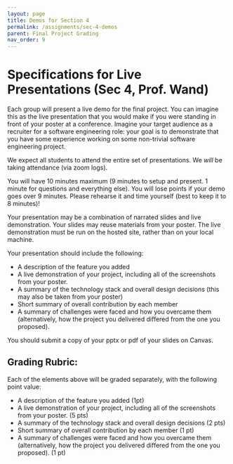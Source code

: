 ```yaml
---
layout: page
title: Demos for Section 4
permalink: /assignments/sec-4-demos
parent: Final Project Grading
nav_order: 9
---
```


# Specifications for Live Presentations (Sec 4, Prof. Wand)

Each group will present a live demo for the final project. You can imagine this as the live presentation that you would make if you were standing in front of your poster at a conference. Imagine your target audience as a recruiter for a software engineering role: your goal is to demonstrate that you have some experience working on some non-trivial software engineering project. 

We expect all students to attend the entire set of presentations. We *will* be taking attendance (via zoom logs). 

You will have 10 minutes maximum (9 minutes to setup and present. 1 minute for questions and everything else). You will lose points if your demo goes over 9 minutes. Please rehearse it and time yourself (best to keep it to 8 minutes)! 

Your presentation may be a combination of narrated slides and live demonstration. Your slides may reuse materials from your poster. The live demonstration must be run on the hosted site, rather than on your local machine.

Your presentation should include the following:
* A description of the feature you added
* A live demonstration of your project, including all of the screenshots from your poster.
* A summary of the technology stack and overall design decisions (this may also be taken from your poster)
* Short summary of overall contribution by each member 
* A summary of challenges were faced and how you overcame them (alternatively, how the project you delivered differed from the one you proposed).

You should submit a copy of your pptx or pdf of your slides on Canvas.

## Grading Rubric:
Each of the elements above will be graded separately, with the following point value:
* A description of the feature you added (1pt)
* A live demonstration of your project, including all of the screenshots from your poster. (5 pts)
* A summary of the technology stack and overall design decisions (2 pts)
* Short summary of overall contribution by each member (1 pt)
* A summary of challenges were faced and how you overcame them (alternatively, how the project you delivered differed from the one you proposed). (1 pt)